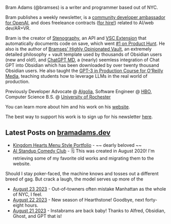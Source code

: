 Bram Adams (@bramses) is a writer and programmer based out of NYC. 

Bram publishes a weekly newsletter, is a [community developer ambassador for OpenAI](https://platform.openai.com/ambassadors), and does freeleance contracts ([for hire!](https://www.bramadams.dev/consulting/)) related to AI/web dev/AR+VR. 

Bram is the creator of [Stenography](https://stenography.dev), an API and [VSC Extension](https://marketplace.visualstudio.com/items?itemName=Stenography.stenography) that automatically documents code on save, which went [#1 on Product Hunt](https://www.producthunt.com/products/stenography#stenography). He also is the author of [Bramses' Highly Opinionated Vault](https://github.com/bramses/bramses-highly-opinionated-vault-2023), an extremely detailed philosophy + vault template used by thousands of Obsidian users (new and old!), and [ChatGPT MD](https://github.com/bramses/chatgpt-md), a (nearly) seemless integration of Chat GPT into Obsidian which has been downloaded by over twenty thousand Obsidian users. He also taught the [GPT-3 in Production Course for O'Reilly Media](https://www.oreilly.com/live-events/gpt-3-in-production/0636920065944/0636920071443/), teaching students how to leverage LLMs in the real world of production.

Previously Developer Advocate @ [Algolia](https://www.algolia.com/), Software Engineer @ [HBO](https://www.hbo.com/), Computer Science B.S. @ [University of Rochester](https://rochester.edu/)

You can learn more about him and his work on his [website](https://www.bramadams.dev/about/). 

The best way to support his work is to sign up for his newsletter [here](https://www.bramadams.dev/#/portal/).


## Latest Posts on [bramadams.dev](https://www.bramadams.dev/)

<!--START_SECTION:feed-->
* [Kingdom Hearts Menu Style Portfolio](https:&#x2F;&#x2F;www.bramadams.dev&#x2F;kingdom-hearts-menu-style-portfolio&#x2F;) - ~~ dearly beloved ~~
* [AI Standup Comedy Club](https:&#x2F;&#x2F;www.bramadams.dev&#x2F;ai-standup-comedy-club&#x2F;) - 🗒️
This was created in August 2020! I&#39;m retrieving some of my favorite old works and migrating them to the website.

Should I stay poker-faced, the machine knows and tosses out a different breed of gag. But crack a laugh, the model serves up more of the
* [August 23 2023](https:&#x2F;&#x2F;www.bramadams.dev&#x2F;august-23-2023&#x2F;) - Out-of-towners often mistake Manhattan as the whole of NYC, I feel.
* [August 22 2023](https:&#x2F;&#x2F;www.bramadams.dev&#x2F;august-22-2023&#x2F;) - New season of Hearthstone! Goodbye, next forty-eight hours.
* [August 21 2023](https:&#x2F;&#x2F;www.bramadams.dev&#x2F;202308211834&#x2F;) - Instabrams are back baby! Thanks to Alfred, Obsidian, Ghost, and GPT that is!
<!--END_SECTION:feed-->
